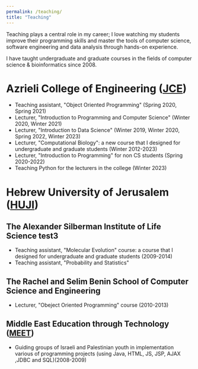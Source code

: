 ```yaml
---
permalink: /teaching/
title: "Teaching"
---
```


Teaching plays a central role in my career; I love watching my students improve their
programming skills and master the tools of computer science, software engineering and data analysis through hands-on
experience.

I have taught undergraduate and graduate courses in the fields of computer science & bioinformatics since 2008.


# Azrieli College of Engineering ([JCE](https://www.jce.ac.il/en/))
  * Teaching assistant, "Object Oriented Programming" (Spring 2020, Spring 2021)
  * Lecturer, "Introduction to Programming and Computer Science" (Winter 2020, Winter 2021)
  * Lecturer, "Introduction to Data Science" (Winter 2019, Winter 2020, Spring 2022, Winter 2023)
  * Lecturer, "Computational Biology": a new course that I designed for undergraduate and graduate students (Winter 2012-2023)
  * Lecturer, "Introduction to Programming" for non CS students (Spring 2020-2022)
  * Teaching Python for the lecturers in the college (Winter 2023)


# Hebrew University of Jerusalem ([HUJI](https://en.huji.ac.il/))
  ## The Alexander Silberman Institute of Life Science test3
   - Teaching assistant, "Molecular Evolution" course: a course that I designed for undergraduate and graduate students (2009-2014)
   - Teaching assistant, "Probability and Statistics" 
   
  ## The Rachel and Selim Benin School of Computer Science and Engineering 
   - Lecturer, "Obeject Oriented Programming" course (2010-2013)


## Middle East Education through Technology ([MEET](https://www.meet.mit.edu/))
   - Guiding groups of Israeli and Palestinian youth in implementation various of programming projects (using Java, HTML, JS, JSP, AJAX ,JDBC and SQL)(2008-2009)
